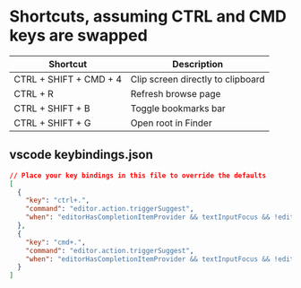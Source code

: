 # Shortcuts, assuming CTRL and CMD keys are swapped

| Shortcut               | Description                       |
| ---------------------- | --------------------------------- |
| CTRL + SHIFT + CMD + 4 | Clip screen directly to clipboard |
| CTRL + R               | Refresh browse page               |
| CTRL + SHIFT + B       | Toggle bookmarks bar              |
| CTRL + SHIFT + G       | Open root in Finder               |

## vscode keybindings.json

```json
// Place your key bindings in this file to override the defaults
[
  {
    "key": "ctrl+.",
    "command": "editor.action.triggerSuggest",
    "when": "editorHasCompletionItemProvider && textInputFocus && !editorReadonly"
  },
  {
    "key": "cmd+.",
    "command": "editor.action.triggerSuggest",
    "when": "editorHasCompletionItemProvider && textInputFocus && !editorReadonly"
  }
]
```
